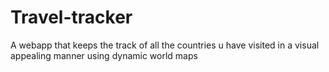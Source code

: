 # Travel-tracker
A  webapp that keeps the track of all the countries u have visited in a visual appealing manner using dynamic world maps
